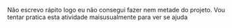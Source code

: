 Não escrevo rápito logo eu não consegui fazer nem metade do projeto. Vou tentar pratica esta atividade maisusualmente para ver se ajuda
